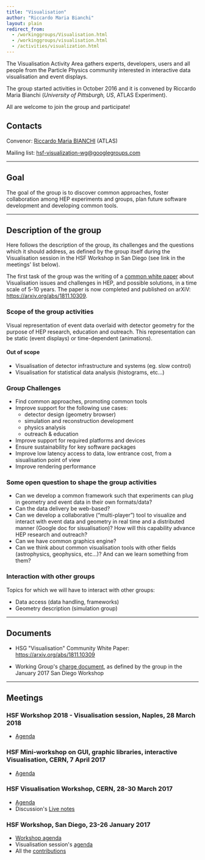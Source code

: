 ```yaml
---
title: "Visualisation"
author: "Riccardo Maria Bianchi"
layout: plain
redirect_from: 
  - /workinggroups/Visualisation.html
  - /workinggroups/visualisation.html
  - /activities/visualization.html
---
```


The Visualisation Activity Area gathers experts, developers, users and all people from the Particle Physics community interested in interactive data visualisation and event displays. 

The group started activities in October 2016 and it is convened by Riccardo Maria Bianchi (*University of Pittsburgh, US*, ATLAS Experiment). 

All are welcome to join the group and participate!

## Contacts

Convenor: [Riccardo Maria BIANCHI](mailto:riccardo.maria.bianchi@cern.ch) (ATLAS)

Mailing list: [hsf-visualization-wg@googlegroups.com](mailto:hsf-visualization-wg@googlegroups.com)

----

## Goal

The goal of the group is to discover common approaches, foster collaboration among HEP experiments and groups, plan future software development and developing common tools. 

----

## Description of the group

Here follows the description of the group, its challenges and the questions which it should address, as defined by the group itself during the Visualisation session in the HSF Workshop in San Diego (see link in the meetings' list below).

The first task of the group was the writing of a [common white paper](http://hepsoftwarefoundation.org/activities/cwp.html) about Visualisation issues and challenges in HEP, and possible solutions, in a time scale of 5-10 years. The paper is now completed and published on arXiV: <https://arxiv.org/abs/1811.10309>.


### Scope of the group activities

Visual representation of event data overlaid with detector geometry for the purpose of  HEP research, education and outreach. This representation can be static (event displays) or time-dependent (animations).

#### Out of scope

- Visualisation of detector infrastructure and systems (eg. slow control)
- Visualisation for statistical data analysis (histograms, etc…)

### Group Challenges

* Find common approaches, promoting common tools
* Improve support for the following use cases:
    * detector design (geometry browser)
    * simulation and reconstruction development
    * physics analysis
    * outreach & education
* Improve support for required platforms and devices
* Ensure sustainability for key software packages
* Improve low latency access to data, low entrance cost, from a sisualisation point of view
* Improve rendering performance

### Some open question to shape the group activities

* Can we develop a common framework such that experiments can plug in geometry and event data in their own formats/data?
* Can the data delivery be web-based?
* Can we develop a collaborative (“multi-player”) tool to visualize and interact with event data and geometry in real time and a distributed manner (Google doc for sisualisation)? How will this capability advance HEP research and outreach?
* Can we have common graphics engine?
* Can we think about common visualisation tools with other fields (astrophysics, geophysics, etc…)? And can we learn something from them?

### Interaction with other groups

Topics for which we will have to interact with other groups:

*	Data access (data  handling, frameworks)
*	Geometry description (simulation group)

----

## Documents

* HSG "Visualisation" Community White Paper: <https://arxiv.org/abs/1811.10309>

* Working Group's [charge document](https://docs.google.com/document/d/1ZXiMMmmAj1lwQIuvDc2UM4Jx6-hh1iamIw79DXguLIM/edit), as defined by the group in the January 2017 San Diego Workshop


----

## Meetings

### HSF Workshop 2018 - Visualisation session, Naples, 28 March 2018

* [Agenda](https://indico.cern.ch/event/658060/sessions/266387/#20180328)

### HSF Mini-workshop on GUI, graphic libraries, interactive Visualisation, CERN, 7 April 2017

* [Agenda](https://indico.cern.ch/event/628675/)

### HSF Visualisation Workshop, CERN, 28-30 March 2017

* [Agenda](https://indico.cern.ch/event/617054/)
* Discussion's [Live notes](https://indico.cern.ch/event/617054/contributions/2526122/attachments/1436308/2208777/go)

### HSF Workshop, San Diego, 23-26 January 2017

* [Workshop agenda](https://indico.cern.ch/event/570249/)
* Visualisation session's [agenda](https://indico.cern.ch/event/570249/sessions/217071/#20170125)
* All the [contributions](https://indico.cern.ch/event/570249/contributions/2450053/)
